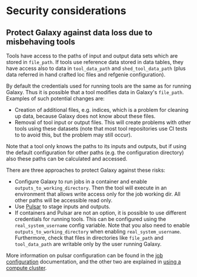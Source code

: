 # Security considerations

## Protect Galaxy against data loss due to misbehaving tools

Tools have access to the paths of input and output data sets which are stored in
``file_path``. If tools use reference data stored in data tables, they have access also to data in
``tool_data_path`` and ``shed_tool_data_path`` (plus data referred in hand
crafted loc files and refgenie configuration). 

By default the credentials used for running tools are the same as for running
Galaxy. Thus it is possible that a tool modifies data in Galaxy's ``file_path``.
Examples of such potential changes are:

- Creation of additional files, e.g. indices, which is a problem for cleaning up data, because Galaxy does not know about these files.
- Removal of tool input or output files. This will create problems with other tools using these datasets (note that most tool repositories use CI tests to to avoid this, but the problem may still occur).

Note that a tool only knows the paths to its inputs and outputs, but if using the default configuration for other paths (e.g. the configuration directory) also these paths can be calculated and accessed.

There are three approaches to protect Galaxy against these risks:

- Configure Galaxy to run jobs in a container and enable ``outputs_to_working_directory``. Then the tool will execute in an environment that allows write access only for the job working dir. All other paths will be accessible read only. 
- Use [Pulsar](https://pulsar.readthedocs.io/) to stage inputs and outputs.
- If containers and Pulsar are not an option, it is possible to use different credentials for running tools. This can be configured using the ``real_system_username`` config variable. Note that you also need to enable ``outputs_to_working_directory`` when enabling ``real_system_username``. Furthermore, check that files in directories like ``file_path`` and ``tool_data_path`` are writable only by the user running Galaxy. 

More information on pulsar configuration can be found in the [job configuration](jobs.md) documentation, and the other two are explained in [using a compute cluster](cluster.md).
